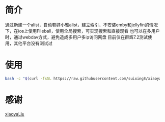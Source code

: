 # 简介
通过新建一个alist，自动套娃小雅alist，建立索引，不安装emby和jellyfin的情况下，在ios上使用Fileball，使用全局搜索，可实现搜索和直接观看
也可以在多用户时，通过webdav方式，避免造成多用户多ip访问网盘
目前仅在群辉7.2测试使用，其他平台没有测试过
# 使用
```bash
bash -c "$(curl -fsSL https://raw.githubusercontent.com/suixing8/xiaoya-alist-search/8dd694cb81e652ebf0e96d840f6afe006c987603/xiaoya-alist-search.sh)"
```
# 感谢
[xiaoyaLiu](https://alist.xiaoya.pro/)


